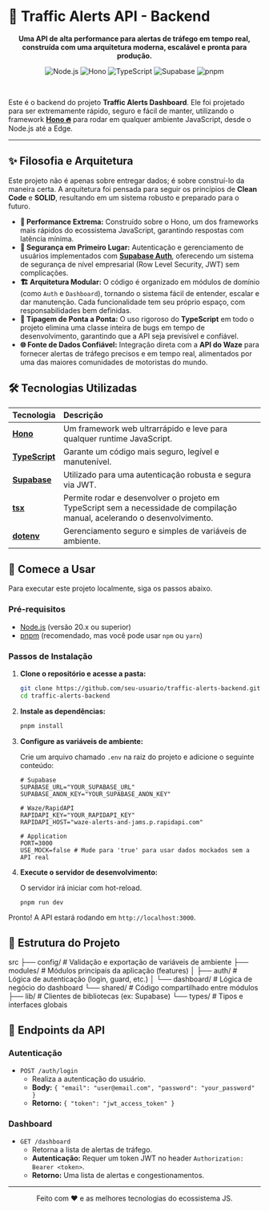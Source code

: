 # 🚦 Traffic Alerts API - Backend

<p align="center">
  <strong>Uma API de alta performance para alertas de tráfego em tempo real, construída com uma arquitetura moderna, escalável e pronta para produção.</strong>
</p>

<p align="center">
  <img src="https://img.shields.io/badge/Node.js-20.x-339933?style=for-the-badge&logo=node.js" alt="Node.js">
  <img src="https://img.shields.io/badge/Hono-4-F6AD3D?style=for-the-badge&logo=hono&logoColor=black" alt="Hono">
  <img src="https://img.shields.io/badge/TypeScript-5-3178C6?style=for-the-badge&logo=typescript" alt="TypeScript">
  <img src="https://img.shields.io/badge/Supabase-Auth-3ECF8E?style=for-the-badge&logo=supabase" alt="Supabase">
  <img src="https://img.shields.io/badge/pnpm-ready-F69220?style=for-the-badge&logo=pnpm" alt="pnpm">
</p>

<br>

Este é o backend do projeto **Traffic Alerts Dashboard**. Ele foi projetado para ser extremamente rápido, seguro e fácil de manter, utilizando o framework [**Hono 🔥**](https://hono.dev/) para rodar em qualquer ambiente JavaScript, desde o Node.js até a Edge.

---

## ✨ Filosofia e Arquitetura

Este projeto não é apenas sobre entregar dados; é sobre construí-lo da maneira certa. A arquitetura foi pensada para seguir os princípios de **Clean Code** e **SOLID**, resultando em um sistema robusto e preparado para o futuro.

-   **🚀 Performance Extrema:** Construído sobre o Hono, um dos frameworks mais rápidos do ecossistema JavaScript, garantindo respostas com latência mínima.
-   **🔐 Segurança em Primeiro Lugar:** Autenticação e gerenciamento de usuários implementados com [**Supabase Auth**](https://supabase.com/auth), oferecendo um sistema de segurança de nível empresarial (Row Level Security, JWT) sem complicações.
-   **🏗️ Arquitetura Modular:** O código é organizado em módulos de domínio (como `Auth` e `Dashboard`), tornando o sistema fácil de entender, escalar e dar manutenção. Cada funcionalidade tem seu próprio espaço, com responsabilidades bem definidas.
-   **💪 Tipagem de Ponta a Ponta:** O uso rigoroso do **TypeScript** em todo o projeto elimina uma classe inteira de bugs em tempo de desenvolvimento, garantindo que a API seja previsível e confiável.
-   **🌐 Fonte de Dados Confiável:** Integração direta com a **API do Waze** para fornecer alertas de tráfego precisos e em tempo real, alimentados por uma das maiores comunidades de motoristas do mundo.

## 🛠️ Tecnologias Utilizadas

| Tecnologia                                       | Descrição                                                                                                                |
| :----------------------------------------------- | :----------------------------------------------------------------------------------------------------------------------- |
| **[Hono](https://hono.dev/)**                    | Um framework web ultrarrápido e leve para qualquer runtime JavaScript.                                                     |
| **[TypeScript](https://www.typescriptlang.org/)**| Garante um código mais seguro, legível e manutenível.                                                                    |
| **[Supabase](https://supabase.com/)**            | Utilizado para uma autenticação robusta e segura via JWT.                                                                |
| **[tsx](https://github.com/esbuild-kit/tsx)**    | Permite rodar e desenvolver o projeto em TypeScript sem a necessidade de compilação manual, acelerando o desenvolvimento. |
| **[dotenv](https://github.com/motdotla/dotenv)** | Gerenciamento seguro e simples de variáveis de ambiente.                                                                 |

## 🚀 Comece a Usar

Para executar este projeto localmente, siga os passos abaixo.

### **Pré-requisitos**

-   [Node.js](https://nodejs.org/) (versão 20.x ou superior)
-   [pnpm](https://pnpm.io/) (recomendado, mas você pode usar `npm` ou `yarn`)

### **Passos de Instalação**

1.  **Clone o repositório e acesse a pasta:**
    ```bash
    git clone https://github.com/seu-usuario/traffic-alerts-backend.git
    cd traffic-alerts-backend
    ```

2.  **Instale as dependências:**
    ```bash
    pnpm install
    ```

3.  **Configure as variáveis de ambiente:**
    
    Crie um arquivo chamado `.env` na raiz do projeto e adicione o seguinte conteúdo:
    ```dotenv
    # Supabase
    SUPABASE_URL="YOUR_SUPABASE_URL"
    SUPABASE_ANON_KEY="YOUR_SUPABASE_ANON_KEY"

    # Waze/RapidAPI
    RAPIDAPI_KEY="YOUR_RAPIDAPI_KEY"
    RAPIDAPI_HOST="waze-alerts-and-jams.p.rapidapi.com"

    # Application
    PORT=3000
    USE_MOCK=false # Mude para 'true' para usar dados mockados sem a API real
    ```

4.  **Execute o servidor de desenvolvimento:**
    
    O servidor irá iniciar com hot-reload.
    ```bash
    pnpm run dev
    ```

Pronto! A API estará rodando em `http://localhost:3000`.

## 📂 Estrutura do Projeto

src
├── config/             # Validação e exportação de variáveis de ambiente
├── modules/            # Módulos principais da aplicação (features)
│   ├── auth/           # Lógica de autenticação (login, guard, etc.)
│   └── dashboard/      # Lógica de negócio do dashboard
└── shared/             # Código compartilhado entre módulos
    ├── lib/            # Clientes de bibliotecas (ex: Supabase)
    └── types/          # Tipos e interfaces globais

## 📜 Endpoints da API

### Autenticação

- `POST /auth/login`
  - Realiza a autenticação do usuário.
  - **Body:** `{ "email": "user@email.com", "password": "your_password" }`
  - **Retorno:** `{ "token": "jwt_access_token" }`

### Dashboard

- `GET /dashboard`
  - Retorna a lista de alertas de tráfego.
  - **Autenticação:** Requer um token JWT no header `Authorization: Bearer <token>`.
  - **Retorno:** Uma lista de alertas e congestionamentos.

---

<p align="center">
  Feito com ❤️ e as melhores tecnologias do ecossistema JS.
</p>
